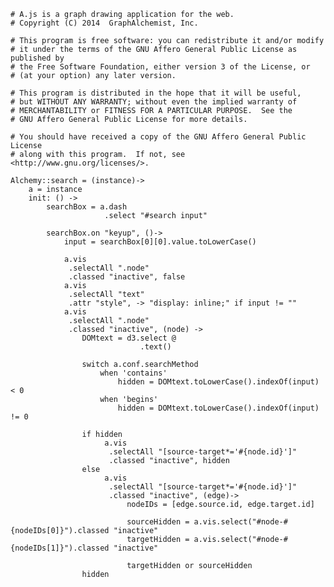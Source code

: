     # A.js is a graph drawing application for the web.
    # Copyright (C) 2014  GraphAlchemist, Inc.

    # This program is free software: you can redistribute it and/or modify
    # it under the terms of the GNU Affero General Public License as published by
    # the Free Software Foundation, either version 3 of the License, or
    # (at your option) any later version.

    # This program is distributed in the hope that it will be useful,
    # but WITHOUT ANY WARRANTY; without even the implied warranty of
    # MERCHANTABILITY or FITNESS FOR A PARTICULAR PURPOSE.  See the
    # GNU Affero General Public License for more details.

    # You should have received a copy of the GNU Affero General Public License
    # along with this program.  If not, see <http://www.gnu.org/licenses/>.

    Alchemy::search = (instance)-> 
        a = instance
        init: () ->
            searchBox = a.dash
                         .select "#search input"

            searchBox.on "keyup", ()->
                input = searchBox[0][0].value.toLowerCase()

                a.vis
                 .selectAll ".node"
                 .classed "inactive", false
                a.vis
                 .selectAll "text"
                 .attr "style", -> "display: inline;" if input != ""
                a.vis
                 .selectAll ".node"
                 .classed "inactive", (node) ->
                    DOMtext = d3.select @
                                 .text()

                    switch a.conf.searchMethod
                        when 'contains'
                            hidden = DOMtext.toLowerCase().indexOf(input) < 0
                        when 'begins'
                            hidden = DOMtext.toLowerCase().indexOf(input) != 0

                    if hidden
                         a.vis
                          .selectAll "[source-target*='#{node.id}']"
                          .classed "inactive", hidden
                    else
                         a.vis
                          .selectAll "[source-target*='#{node.id}']"
                          .classed "inactive", (edge)-> 
                              nodeIDs = [edge.source.id, edge.target.id]

                              sourceHidden = a.vis.select("#node-#{nodeIDs[0]}").classed "inactive"
                              targetHidden = a.vis.select("#node-#{nodeIDs[1]}").classed "inactive"

                              targetHidden or sourceHidden
                    hidden
